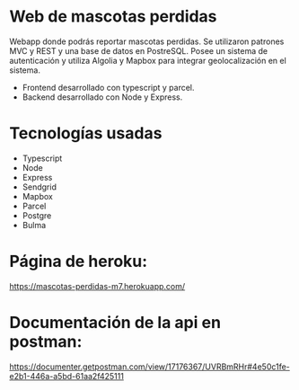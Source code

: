 # Web de mascotas perdidas

Webapp donde podrás reportar mascotas perdidas. Se utilizaron patrones MVC y REST y una base de datos en PostreSQL. Posee un sistema de autenticación y utiliza Algolia y Mapbox para integrar geolocalización en el sistema.

- Frontend desarrollado con typescript y parcel.
- Backend desarrollado con Node y Express.

# Tecnologías usadas

- Typescript 
- Node 
- Express 
- Sendgrid 
- Mapbox
- Parcel
- Postgre 
- Bulma

# Página de heroku:
https://mascotas-perdidas-m7.herokuapp.com/

# Documentación de la api en postman:
https://documenter.getpostman.com/view/17176367/UVRBmRHr#4e50c1fe-e2b1-446a-a5bd-61aa2f425111


